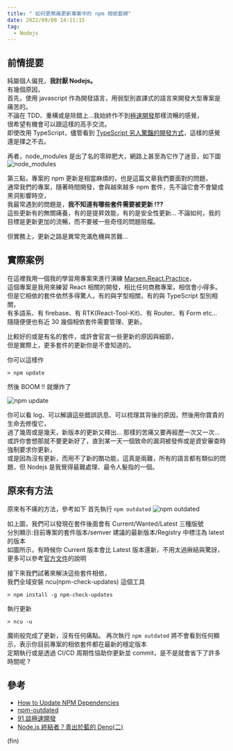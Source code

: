 ```yaml
---
title: " 如何更無痛更新專案中的 npm 相依套綿"
date: 2022/09/08 14:11:15
tag:
  - Nodejs
---
```


## 前情提要

純屬個人偏見，**我討厭 Nodejs。**  
有幾個原因，  
首先，使用 javascript 作為開發語言，用弱型別直譯式的語言來開發大型專案是痛苦的。  
不論在 TDD、重構或是除錯上…我始終作不到[極速開發](https://www.facebook.com/91agile/posts/pfbid022QhYJSeWzH4sHq1mBW91Q5LjxNB7iD4oHS6Eks3jtPLdVhLFHkW63CXxua1aEuFhl)那樣流暢的感覺，  
很希望有機會可以跟這樣的高手交流。  
即使改用 TypeScript，儘管看到 [TypeScript 另人驚豔的開發方式](https://www.youtube.com/watch?v=p6dO9u0M7MQ)，這樣的感覺還是揮之不去。

再者，node_modules 是出了名的零碎肥大，網路上甚至為它作了迷音，如下圖  
![node_modules](https://i.imgur.com/Zkhmx8m.jpg)

第三點，專案的 npm 更新是相當麻煩的，也是這篇文章我們要面對的問題，  
通常我們的專案，隨著時間開發，會與越來越多 npm 套件，先不論它會不會變成黑洞影響時空，  
我最常遇到的問題是，**我不知道有哪些套件需要被更新 !??**  
這些更新有的無關痛養，有的是提昇效能，有的是安全性更新…
不論如何，我的目標是更新更加的流暢，而不要被一些奇怪的問題阻檔。

但實務上，更新之路是異常充滿危機與苦難…

## 實際案例

在這裡我用一個我的學習用專案來進行演練 [Marsen.React.Practice](https://github.com/marsen/Marsen.React.Practice)，  
這個專案是我用來練習 React 相關的開發，相比任何商務專案，相信會小得多。  
但是它相依的套件依然多得驚人，有的與字型相關，有的與 TypeScript 型別相關，  
有多語系、有 firebase、有 RTK(React-Tool-Kit)、有 Router、有 Form etc...  
隨隨便便也有近 30 幾個相依套件需要管理、更新。

比較好的或是有名的套件，或許會官宣一些更新的原因與細節，  
但是實際上，更多套件的更新你是不會知道的。

你可以這樣作

```terminal
> npm update
```

然後 BOOM !! 就爆炸了

![npm update](https://i.imgur.com/2qJrtOW.png)

你可以看 log、可以解讀這些錯誤訊息、可以梳理其背後的原因，然後用你寶貴的生命去修復它，  
過了幾周或是幾天，新版本的更新又釋出… 那樣的苦痛又要再經歷一次又一次…  
或許你會想那就不要更新好了，直到某一天一個致命的漏洞被發佈或是資安審查時強制要求你更新，  
或是因為沒有更新，而用不了新的酷功能，這真是兩難，所有的語言都有類似的問題，但 Nodejs 是我覺得最難處理、最令人髮指的一個。

## 原來有方法

原來有不痛的方法，參考如下
首先執行 `npm outdated`
![npm outdated](https://i.imgur.com/wnPLs20.png)

如上圖，我們可以發現在套件後面會有 Current/Wanted/Latest 三種版號  
分別顯示:目前專案的套件版本/semver 建議的最新版本/Registry 中標注為 latest 的版本  
如圖所示，有時候你 Current 版本會比 Latest 版本還新，不用太過揪結與驚訝，  
更多可以參考[官方文件](https://docs.npmjs.com/cli/v8/commands/npm-outdated)的說明

接下來我們試著來解決這些套件相依，  
我們全域安裝 ncu(npm-check-updates) 這個工具

```terminal
> npm install -g npm-check-updates
```

執行更新

```terminal
> ncu -u
```

魔術般完成了更新，沒有任何痛點。
再次執行 `npm outdated` 將不會看到任何顯示，表示你目前專案的相依套件都在最新的穩定版本  
定期執行或是透過 CI/CD 周期性協助你更新並 commit，是不是就會省下了許多時間呢 ?

## 參考

- [How to Update NPM Dependencies](https://www.freecodecamp.org/news/how-to-update-npm-dependencies/)
- [npm-outdated](https://docs.npmjs.com/cli/v8/commands/npm-outdated)
- [91 談極速開發](https://www.facebook.com/91agile/posts/pfbid022QhYJSeWzH4sHq1mBW91Q5LjxNB7iD4oHS6Eks3jtPLdVhLFHkW63CXxua1aEuFhl)
- [Node.js 終結者？青出於藍的 Deno(二)](https://tecky.io/en/blog/Node.js%E7%B5%82%E7%B5%90%E8%80%85-%E9%9D%92%E5%87%BA%E6%96%BC%E8%97%8D%E7%9A%84Deno%28%E4%BA%8C%29/)

(fin)
